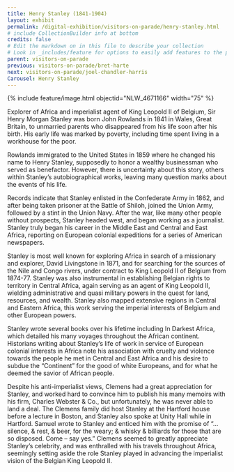 ```yaml
---
title: Henry Stanley (1841-1904)
layout: exhibit
permalink: /digital-exhibition/visitors-on-parade/henry-stanley.html
# include CollectionBuilder info at bottom
credits: false
# Edit the markdown on in this file to describe your collection
# Look in _includes/feature for options to easily add features to the page
parent: visitors-on-parade
previous: visitors-on-parade/bret-harte
next: visitors-on-parade/joel-chandler-harris
Carousel: Henry Stanley
---
```


{% include feature/image.html objectid="NLW_4671166" width="75" %}

Explorer of Africa and imperialist agent of King Leopold II of Belgium, Sir Henry Morgan Stanley was born John Rowlands in 1841 in Wales, Great Britain, to unmarried parents who disappeared from his life soon after his birth. His early life was marked by poverty, including time spent living in a workhouse for the poor. 

Rowlands immigrated to the United States in 1859 where he changed his name to Henry Stanley, supposedly to honor a wealthy businessman who served as benefactor. However, there is uncertainty about this story, others within Stanley’s autobiographical works, leaving many question marks about the events of his life. 

Records indicate that Stanley enlisted in the Confederate Army in 1862, and after being taken prisoner at the Battle of Shiloh, joined the Union Army, followed by a stint in the Union Navy. After the war, like many other people without prospects, Stanley headed west, and began working as a journalist. Stanley truly began his career in the Middle East and Central and East Africa, reporting on European colonial expeditions for a series of American newspapers. 

Stanley is most well known for exploring Africa in search of a missionary and explorer, David Livingstone in 1871, and for searching for the sources of the Nile and Congo rivers, under contract to King Leopold II of Belgium from 1874-77. Stanley was also instrumental in establishing Belgian rights to territory in Central Africa, again serving as an agent of King Leopold II, wielding administrative and quasi military powers in the quest for land, resources, and wealth. Stanley also mapped extensive regions in Central and Eastern Africa, this work serving the imperial interests of Belgium and other European powers.

Stanley wrote several books over his lifetime including In Darkest Africa, which detailed his many voyages throughout the African continent. Historians writing about Stanley’s life of work in service of European colonial interests in Africa note his association with cruelty and violence towards the people he met in Central and East Africa and his desire to subdue the “Continent” for the good of white Europeans, and for what he deemed the savior of African people. 

Despite his anti-imperialist views, Clemens had a great appreciation for Stanley, and worked hard  to convince him to publish his many memoirs with his firm, Charles Webster & Co., but unfortunately, he was never able to land a deal. The Clemens family did host Stanley at the Hartford house before a lecture in Boston, and Stanley also spoke at Unity Hall while in Hartford.  Samuel wrote to Stanley and enticed him with the promise of “…silence, & rest, & beer, for the weary; & whisky & billiards for those that are so disposed. Come – say yes.” Clemens seemed to greatly appreciate Stanley’s celebrity, and was enthralled with his travels throughout Africa, seemingly setting aside the role Stanley played in advancing the imperialist vision of the Belgian King Leopold II.
